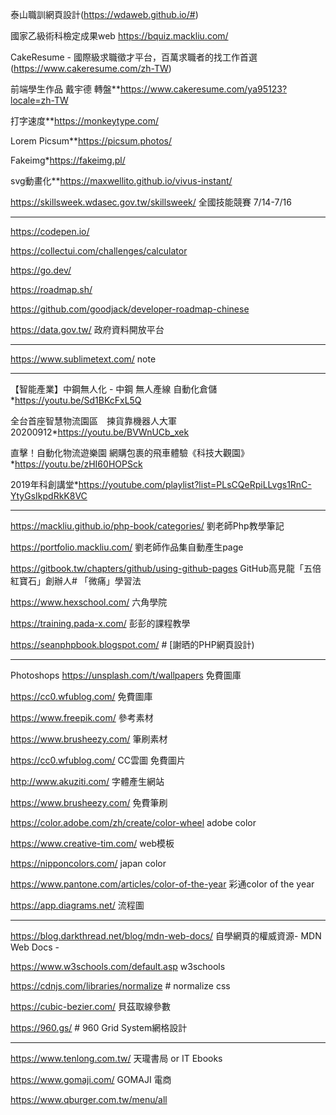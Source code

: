 

泰山職訓網頁設計(https://wdaweb.github.io/#)

國家乙級術科檢定成果web https://bquiz.mackliu.com/

CakeResume - 國際級求職徵才平台，百萬求職者的找工作首選(https://www.cakeresume.com/zh-TW)

前端學生作品 戴宇德 轉盤**https://www.cakeresume.com/ya95123?locale=zh-TW

打字速度**https://monkeytype.com/

Lorem Picsum**https://picsum.photos/

Fakeimg*https://fakeimg.pl/

svg動畫化**https://maxwellito.github.io/vivus-instant/

https://skillsweek.wdasec.gov.tw/skillsweek/ 全國技能競賽 7/14-7/16

<hr>

https://codepen.io/

https://collectui.com/challenges/calculator

https://go.dev/

https://roadmap.sh/

https://github.com/goodjack/developer-roadmap-chinese

https://data.gov.tw/ 政府資料開放平台

<hr>

https://www.sublimetext.com/ note

<hr>

【智能產業】中鋼無人化 - 中鋼 無人產線 自動化倉儲*https://youtu.be/Sd1BKcFxL5Q

全台首座智慧物流園區　揀貨靠機器人大軍20200912*https://youtu.be/BVWnUCb_xek

直擊！自動化物流遊樂園 網購包裹的飛車體驗《科技大觀園》*https://youtu.be/zHI60HOPSck

2019年科創講堂*https://youtube.com/playlist?list=PLsCQeRpiLLvgs1RnC-YtyGsIkpdRkK8VC

<hr>

https://mackliu.github.io/php-book/categories/ 劉老師Php教學筆記

https://portfolio.mackliu.com/ 劉老師作品集自動產生page

https://gitbook.tw/chapters/github/using-github-pages GitHub高見龍「五倍紅寶石」創辦人# 「微痛」學習法

https://www.hexschool.com/ 六角學院

https://training.pada-x.com/ 彭彭的課程教學

https://seanphpbook.blogspot.com/ # [謝晒的PHP網頁設計)
<hr>

Photoshops
https://unsplash.com/t/wallpapers 免費圖庫

https://cc0.wfublog.com/ 免費圖庫

https://www.freepik.com/ 參考素材

https://www.brusheezy.com/ 筆刷素材

https://cc0.wfublog.com/ CC雲圖 免費圖片

http://www.akuziti.com/ 字體產生網站

https://www.brusheezy.com/ 免費筆刷

https://color.adobe.com/zh/create/color-wheel adobe color

https://www.creative-tim.com/ web模板

https://nipponcolors.com/ japan color

https://www.pantone.com/articles/color-of-the-year 彩通color of the year

https://app.diagrams.net/ 流程圖
<hr>


https://blog.darkthread.net/blog/mdn-web-docs/  自學網頁的權威資源- MDN Web Docs -

https://www.w3schools.com/default.asp  w3schools

https://cdnjs.com/libraries/normalize  # normalize css

https://cubic-bezier.com/  貝茲取線參數

https://960.gs/ # 960 Grid System網格設計

---
https://www.tenlong.com.tw/ 天瓏書局 or IT Ebooks

https://www.gomaji.com/ GOMAJI 電商

https://www.qburger.com.tw/menu/all 

